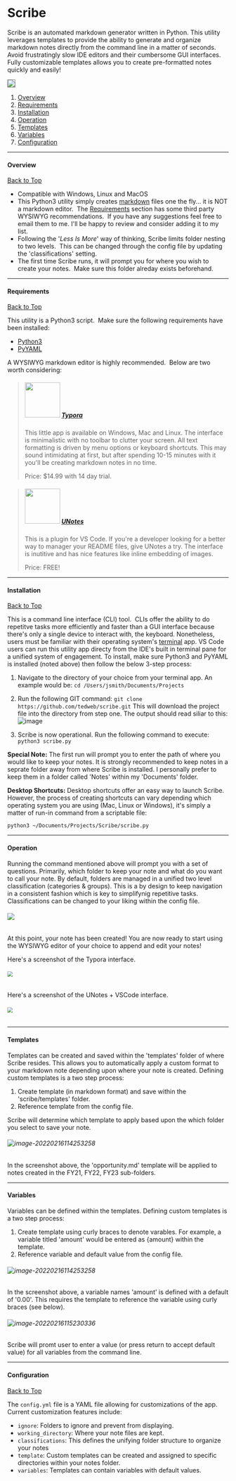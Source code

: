 # Scribe

Scribe is an automated markdown generator written in Python. This utility leverages templates to provide the ability to generate and organize markdown notes directly from the command line in a matter of seconds.  Avoid frustratingly slow IDE editors and their cumbersome GUI interfaces. Fully customizable templates allows you to create pre-formatted notes quickly and easily!

<img src="./resources/scribe_giphy.gif" style="zoom:100%;border: 1px solid gray;" /><br>

1. [Overview](#overview)
2. [Requirements](#requirements)
3. [Installation](#installation)
3. [Operation](#operation)
3. [Templates](#templates)
3. [Variables](#variables)
4. [Configuration](#configuration)

- - -

#### Overview

[Back to Top](#scribe)

* Compatible with Windows, Linux and MacOS
* This Python3 utility simply creates [markdown](https://en.wikipedia.org/wiki/Markdown) files one the fly... it is NOT a markdown editor.  The [Requirements](#requirements) section has some third party WYSIWYG recommendations.  If you have any suggestions feel free to email them to me.  I'll be happy to review and consider adding it to my list.
* Following the '*Less Is More*' way of thinking, Scribe limits folder nesting to two levels.  This can be changed through the config file by updating the 'classifications' setting.
* The first time Scribe runs, it will prompt you for where you wish to create your notes.  Make sure this folder alreday exists beforehand.

- - -

#### Requirements

[Back to Top](#scribe)

This utility is a Python3 script.  Make sure the following requirements have been installed:

* [Python3](https://www.python.org/downloads/)
* [PyYAML](https://pyyaml.org/)

A WYSIWYG markdown editor is highly recommended.  Below are two worth considering:

> ##### <img src="./resources/typora.png" style="width:80px;" /> [Typora](https://typora.io/)
>
> This little app is available on Windows, Mac and Linux. The interface is minimalistic with no toolbar to clutter your screen.  All text formatting is driven by menu options or keyboard shortcuts.  This may sound  intimidating at first, but after spending 10-15 minutes with it you'll be creating markdown notes in no time.
>
> Price: $14.99 with 14 day trial.

> ##### <img src="./resources/unotes.png" style="width:80px;" /> [UNotes](https://marketplace.visualstudio.com/items?itemName=ryanmcalister.Unotes)
>
> This is a plugin for VS Code.  If you're a developer looking for a better way to manager your README files, give UNotes a try.  The interface is inutitive and has nice features like inline embedding of images.
>
> Price: FREE!

- - -

#### Installation

[Back to Top](#scribe)

This is a command line interface (CLI) tool.  CLIs offer the ability to do repetitve tasks more efficiently and faster than a GUI interface because there's only a single device to interact with, the keyboard.  Nonetheless, users must be familiar with their operating system's [terminal](https://itconnect.uw.edu/learn/workshops/online-tutorials/web-publishing/what-is-a-terminal/) app. VS Code users can run this utility app directy from the IDE's built in terminal pane for a unified system of engagement. To install, make sure Python3 and PyYAML is installed (noted above) then follow the below 3-step process:

1. Navigate to the directory of your choice from your terminal app. An example would be:
   `cd /Users/jsmith/Documents/Projects`

2. Run the following GIT command:
   `git clone https://github.com/tedweb/scribe.git`
   This will download the project file into the directory from step one.  The output should read siliar to this:![image](https://raw.githubusercontent.com/tedweb/scribe/main/resources/git_clone.png)

3. Scribe is now operational.  Run the following command to execute:
   `python3 scribe.py`

**Special Note:** The first run will prompt you to enter the path of where you would like to keep your notes. It is strongly recommended to keep notes in a seprate folder away from where Scribe is installed. I personally prefer to keep them in a folder called 'Notes' within my 'Documents' folder.

**Desktop Shortcuts:**  Desktop shortcuts offer an easy way to launch Scribe.  However, the process of creating shortcuts can vary depending which operating system you are using (Mac, Linux or Windows), it's simply a matter of run-in command from a scriptable file:

`python3 ~/Documents/Projects/Scribe/scribe.py`

------

#### Operation

Running the command mentioned above will prompt you with a set of questions.  Primarily, which folder to keep your note and what do you want to call your note.  By default, folders are managed in a unified two level classification (categories & groups).  This is a by design to keep navigation in a consistent fashion which is key to simplifynig repetitive tasks.  Classifications can be changed to your liking within the config file.

###### <img src="./resources/Screenshot.png" style="zoom:100%;" />

At this point, your note has been created! You are now ready to start using the WYSIWYG editor of your choice to append and edit your notes!

Here's a screenshot of the Typora interface.

###### <img src="./resources/widgets_note.png" style="zoom:75%;" />



Here's a screenshot of the UNotes + VSCode interface.

###### <img src="./resources/vscode.png" style="zoom:75%;" />

------

#### Templates

Templates can be created and saved within the 'templates' folder of where Scribe resides.  This allows you to automatically apply a custom format to your markdown note depending upon where your note is created. Defining custom templates is a two step process:

1. Create template (in markdown format) and save within the 'scribe/templates' folder.
2. Reference template from the config file.

Scribe will determine which template to apply based upon the which folder you select to save your note. 

###### ![image-20220216114253258](resources/template.png)

In the screenshot above, the 'opportunity.md' template will be applied to notes created in the FY21, FY22, FY23 sub-folders.

------

#### Variables

Variables can be defined within the templates. Defining custom templates is a two step process:

1. Create template using curly braces to denote varables.  For example, a variable titled 'amount' would be entered as {amount} within the template.
2. Reference variable and default value from the config file.

###### ![image-20220216114253258](resources/template.png)

In the screenshot above, a variable names 'amount' is defined with a default of '0.00'.  This requires the template to reference the variable using curly braces (see below).

###### ![image-20220216115230336](/Users/tgodwin/Documents/Projects/scribe/resources/variable.png)

Scribe will promt user to enter a value (or press return to accept default value) for all variables from the command line.

- - -

#### Configuration

[Back to Top](#scribe)

The `config.yml` file is a YAML file allowing for customizations of the app.  Current customization features include:

* `ignore`: Folders to ignore and prevent from displaying.
* `working_directory`: Where your note files are kept.
* `classifications`:  This defines the unifying folder structure to organize your notes
* `template`: Custom templates can be created and assigned to specific directories within your notes folder.
* `variables`: Templates can contain variables with default values.